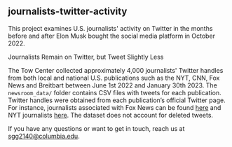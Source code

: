 ## journalists-twitter-activity

This project examines U.S. journalists' activity on Twitter in the months before and after Elon Musk bought the social media platform in October 2022. 

Journalists Remain on Twitter, but Tweet Slightly Less 

The Tow Center collected approximately 4,000 journalists' Twitter handles from both local and national U.S. publications such as the NYT, CNN, Fox News and Breitbart between June 1st 2022 and January 30th 2023. The `newsroom_data/` folder contains CSV files with tweets for each publication. Twitter handles were obtained from each publication’s official Twitter page. For instance, journalists associated with Fox News can be found [here](https://twitter.com/i/lists/124314/members) and NYT journalists [here](https://twitter.com/i/lists/54340435/members). The dataset does not account for deleted tweets. 

If you have any questions or want to get in touch, reach us at [sgg2140@columbia.edu](mailto:sgg2140@columbia.edu).
